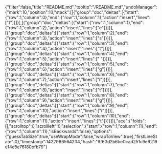 {"filter":false,"title":"README.md","tooltip":"/README.md","undoManager":{"mark":10,"position":10,"stack":[[{"group":"doc","deltas":[{"start":{"row":1,"column":0},"end":{"row":1,"column":1},"action":"insert","lines":["t"]}]}],[{"group":"doc","deltas":[{"start":{"row":1,"column":1},"end":{"row":1,"column":2},"action":"insert","lines":["e"]}]}],[{"group":"doc","deltas":[{"start":{"row":1,"column":2},"end":{"row":1,"column":3},"action":"insert","lines":["s"]}]}],[{"group":"doc","deltas":[{"start":{"row":1,"column":3},"end":{"row":1,"column":4},"action":"insert","lines":["t"]}]}],[{"group":"doc","deltas":[{"start":{"row":1,"column":4},"end":{"row":1,"column":5},"action":"insert","lines":[" "]}]}],[{"group":"doc","deltas":[{"start":{"row":1,"column":5},"end":{"row":1,"column":6},"action":"insert","lines":["g"]}]}],[{"group":"doc","deltas":[{"start":{"row":1,"column":6},"end":{"row":1,"column":7},"action":"insert","lines":["i"]}]}],[{"group":"doc","deltas":[{"start":{"row":1,"column":7},"end":{"row":1,"column":8},"action":"insert","lines":["t"]}]}],[{"group":"doc","deltas":[{"start":{"row":1,"column":8},"end":{"row":1,"column":9},"action":"insert","lines":["g"]}]}],[{"group":"doc","deltas":[{"start":{"row":1,"column":9},"end":{"row":1,"column":10},"action":"insert","lines":["i"]}]}],[{"group":"doc","deltas":[{"start":{"row":1,"column":10},"end":{"row":1,"column":11},"action":"insert","lines":["t"]}]}]]},"ace":{"folds":[],"scrolltop":0,"scrollleft":0,"selection":{"start":{"row":1,"column":11},"end":{"row":1,"column":11},"isBackwards":false},"options":{"guessTabSize":true,"useWrapMode":false,"wrapToView":true},"firstLineState":0},"timestamp":1422986564204,"hash":"6f63d2b6be0cad251c9e9219e14c5e76180bfb79"}